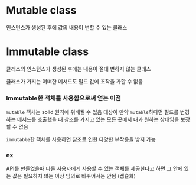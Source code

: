 # Mutable class

인스턴스가 생성된 후에 값의 내용이 변할 수 있는 클래스



# Immutable class

클래스의 인스턴스가 생성된 후에는 내용이 절대 변하지 않는 클래스

클래스가 가지는 어떠한 메서드도 필드 값에 조작을 가할 수 없음

### Immutable한 객체를 사용함으로써 얻는 이점

`mutable` 객체는 solid 원칙에 위배될 수 있음
대상이 만약 `mutable`하다면 필드를 변경하는 메서드를 호출했을 때 참조를 가지고 있는 모든 곳에서 내가 원하는 상태임을 보장할 수 없음

`immutable`한 객체를 사용하면 참조로 인한 다양한 부작용을 방지 가능

### ex

API를 만들었을때 다른 사용자에게 사용할 수 있는 객체를 제공한다고 하면 그 안에 있는 값은 필요하지 않는 이상 임의로 바꾸어서는 안됨 (캡슐화)